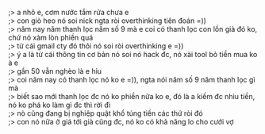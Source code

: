 ;> a nhô e, cơm nước tắm rửa chưa e<br>
;> con giò heo nó soi nick ngta ròi overthinking tiên đoán =))<br>
;> năm nay năm thanh lọc năm số 9 mà e coi có thanh lọc con lồn già đó ko, chứ nó xàm lòn phiền quá<br>
;> từ cái gmail cty đó thôi nó soi ròi overthinking e =))<br>
;> ý a là từ cái thông tin cơ bản nó soi nó hack đc, nó xài tool bỏ tiền mua ko à e<br>
;> gần 50 vẫn nghèo là e hỉu<br>
;> coi năm nay có thanh lọc nó ko e =)), ngta nói năm số 9 năm thanh lọc gì mà<br>
;> biết sao mới thanh lọc đc nó ko phiền nữa ko e, đó là a kiếm đc nhìu tiền, nó ko phá ko làm gì đc thì rời đi<br>
;> nò cũng đang bị nghiệp quật khổ túng tiền các thứ ròi đó<br>
;> con nó nữa ở giá tới già cũng đc, nó ko có khả năng lo cho cưới vợ
